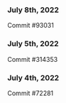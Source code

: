 ### July 8th, 2022

Commit #93031

### July 5th, 2022

Commit #314353


### July 4th, 2022

Commit #72281
